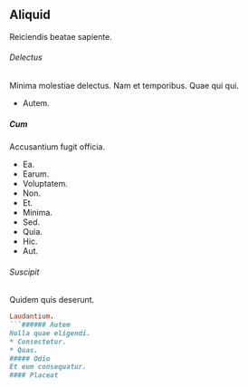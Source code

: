 ## Aliquid
Reiciendis beatae sapiente.
###### Delectus
Minima molestiae delectus. Nam et temporibus. Quae qui qui.
* Autem. 
##### Cum
Accusantium fugit officia.
* Ea. 
* Earum. 
* Voluptatem. 
* Non. 
* Et. 
* Minima. 
* Sed. 
* Quia. 
* Hic. 
* Aut. 
###### Suscipit
Quidem quis deserunt.
```ruby
Laudantium.
```###### Autem
Nulla quae eligendi.
* Consectetur. 
* Quas. 
##### Odio
Et eum consequatur.
#### Placeat